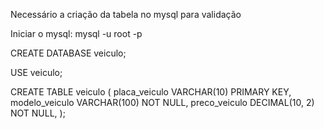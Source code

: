 Necessário a criação da tabela no mysql para validação

Iniciar o mysql: mysql -u root -p

CREATE DATABASE veiculo;

USE veiculo;

CREATE TABLE veiculo (
    placa_veiculo VARCHAR(10) PRIMARY KEY,
    modelo_veiculo VARCHAR(100) NOT NULL,
    preco_veiculo DECIMAL(10, 2) NOT NULL,
);
